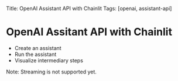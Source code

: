 Title: OpenAI Assistant API with Chainlit
Tags: [openai, assistant-api]

# OpenAI Assitant API with Chainlit

- Create an assistant 
- Run the assistant
- Visualize intermediary steps

Note: Streaming is not supported yet. 
